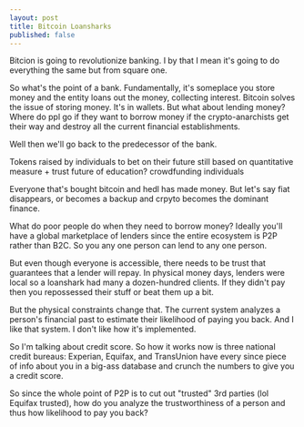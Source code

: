 ```yaml
---
layout: post
title: Bitcoin Loansharks
published: false
---
```


Bitcion is going to revolutionize banking. I by that I mean it's going to do everything the same but from square one.

So what's the point of a bank. Fundamentally, it's someplace you store money and the entity loans out the money, collecting interest. Bitcoin solves the issue of storing money. It's in wallets. But what about lending money? Where do ppl go if they want to borrow money if the crypto-anarchists get their way and destroy all the current financial establishments.

Well then we'll go back to the predecessor of the bank.

Tokens raised by individuals to bet on their future still based on quantitative measure + trust future of education? crowdfunding individuals

Everyone that's bought bitcoin and hedl has made money. But let's say fiat disappears, or becomes a backup and crpyto becomes the dominant finance. 

What do poor people do when they need to borrow money? Ideally you'll have a global marketplace of lenders since the entire ecosystem is P2P rather than B2C. So you any one person can lend to any one person.

But even though everyone is accessible, there needs to be trust that guarantees that a lender will repay. In physical money days, lenders were local so a loanshark had many a dozen-hundred clients. If they didn't pay then you repossessed their stuff or beat them up a bit. 

But the physical constraints change that. The current system analyzes a person's financial past to estimate their likelihood of paying you back. And I like that system. I don't like how it's implemented.

So I'm talking about credit score. So how it works now is three national credit bureaus: Experian, Equifax, and TransUnion have every since piece of info about you in a big-ass database and crunch the numbers to give you a credit score. 

So since the whole point of P2P is to cut out "trusted" 3rd parties (lol Equifax trusted), how do you analyze the trustworthiness of a person and thus how likelihood to pay you back? 
